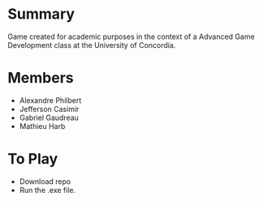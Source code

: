 # Summary
Game created for academic purposes in the context of a Advanced Game Development class at the University of Concordia.

# Members
* Alexandre Philbert
* Jefferson Casimir
* Gabriel Gaudreau
* Mathieu Harb

# To Play

* Download repo
* Run the .exe file.